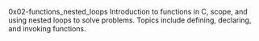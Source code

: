 0x02-functions_nested_loops
Introduction to functions in C, scope, and using nested loops to solve problems. Topics include defining, declaring, and invoking functions.
